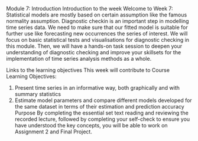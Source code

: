 Module 7: Introduction
Introduction to the week
Welcome to Week 7: Statistical models are mostly based on certain assumption like the famous normality assumption. Diagnostic checkin is an important step in modelling time series data. We need to make sure that our fitted model is suitable for further use like forecasting new occurrences the series of interest. We will focus on basic statistical tests and visualisations for diagnostic checking in this module. Then, we will have a hands-on task session to deepen your understanding of diagnostic checking and improve your skillsets for the implementation of time series analysis methods as a whole. 

Links to the learning objectives
This week will contribute to Course Learning Objectives:

1. Present time series in an informative way, both graphically and with summary statistics
3. Estimate model parameters and compare different models developed for the same dataset in terms of their estimation and prediction accuracy
Purpose
By completing the essential set text reading and reviewing the recorded lecture, followed by completing your self-check to ensure you have understood the key concepts, you will be able to work on Assignment 2 and Final Project.